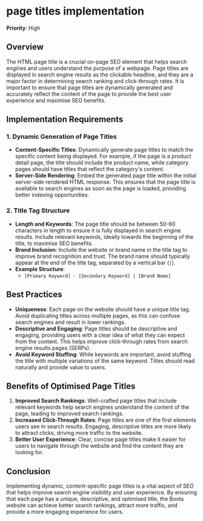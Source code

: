 
# page titles implementation

**Priority**: High

## Overview

The HTML page title is a crucial on-page SEO element that helps search engines and users understand the purpose of a webpage. Page titles are displayed in search engine results as the clickable headline, and they are a major factor in determining search ranking and click-through rates. It is important to ensure that page titles are dynamically generated and accurately reflect the content of the page to provide the best user experience and maximise SEO benefits.

## Implementation Requirements

### 1. Dynamic Generation of Page Titles

- **Content-Specific Titles**: Dynamically generate page titles to match the specific content being displayed. For example, if the page is a product detail page, the title should include the product name, while category pages should have titles that reflect the category's content.
- **Server-Side Rendering**: Embed the generated page title within the initial server-side rendered HTML response. This ensures that the page title is available to search engines as soon as the page is loaded, providing better indexing opportunities.

### 2. Title Tag Structure

- **Length and Keywords**: The page title should be between 50-60 characters in length to ensure it is fully displayed in search engine results. Include relevant keywords, ideally towards the beginning of the title, to maximise SEO benefits.
- **Brand Inclusion**: Include the website or brand name in the title tag to improve brand recognition and trust. The brand name should typically appear at the end of the title tag, separated by a vertical bar (`|`).
- **Example Structure**:
  - `[Primary Keyword] - [Secondary Keyword] | [Brand Name]`

## Best Practices

- **Uniqueness**: Each page on the website should have a unique title tag. Avoid duplicating titles across multiple pages, as this can confuse search engines and result in lower rankings.
- **Descriptive and Engaging**: Page titles should be descriptive and engaging, providing users with a clear idea of what they can expect from the content. This helps improve click-through rates from search engine results pages (SERPs).
- **Avoid Keyword Stuffing**: While keywords are important, avoid stuffing the title with multiple variations of the same keyword. Titles should read naturally and provide value to users.

## Benefits of Optimised Page Titles

1. **Improved Search Rankings**: Well-crafted page titles that include relevant keywords help search engines understand the content of the page, leading to improved search rankings.
2. **Increased Click-Through Rates**: Page titles are one of the first elements users see in search results. Engaging, descriptive titles are more likely to attract clicks, driving more traffic to the website.
3. **Better User Experience**: Clear, concise page titles make it easier for users to navigate through the website and find the content they are looking for.

## Conclusion

Implementing dynamic, content-specific page titles is a vital aspect of SEO that helps improve search engine visibility and user experience. By ensuring that each page has a unique, descriptive, and optimised title, the Boots website can achieve better search rankings, attract more traffic, and provide a more engaging experience for users.
